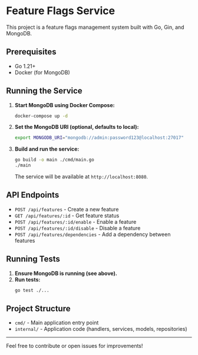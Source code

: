 # Feature Flags Service

This project is a feature flags management system built with Go, Gin, and MongoDB.

## Prerequisites
- Go 1.21+
- Docker (for MongoDB)

## Running the Service

1. **Start MongoDB using Docker Compose:**
   ```bash
   docker-compose up -d
   ```

2. **Set the MongoDB URI (optional, defaults to local):**
   ```bash
   export MONGODB_URI="mongodb://admin:password123@localhost:27017"
   ```

3. **Build and run the service:**
   ```bash
   go build -o main ./cmd/main.go
   ./main
   ```
   The service will be available at `http://localhost:8080`.

## API Endpoints
- `POST /api/features` - Create a new feature
- `GET /api/features/:id` - Get feature status
- `POST /api/features/:id/enable` - Enable a feature
- `POST /api/features/:id/disable` - Disable a feature
- `POST /api/features/dependencies` - Add a dependency between features

## Running Tests

1. **Ensure MongoDB is running (see above).**
2. **Run tests:**
   ```bash
   go test ./...
   ```

## Project Structure
- `cmd/` - Main application entry point
- `internal/` - Application code (handlers, services, models, repositories)

---

Feel free to contribute or open issues for improvements! 